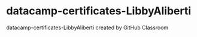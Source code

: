 # datacamp-certificates-LibbyAliberti
datacamp-certificates-LibbyAliberti created by GitHub Classroom
